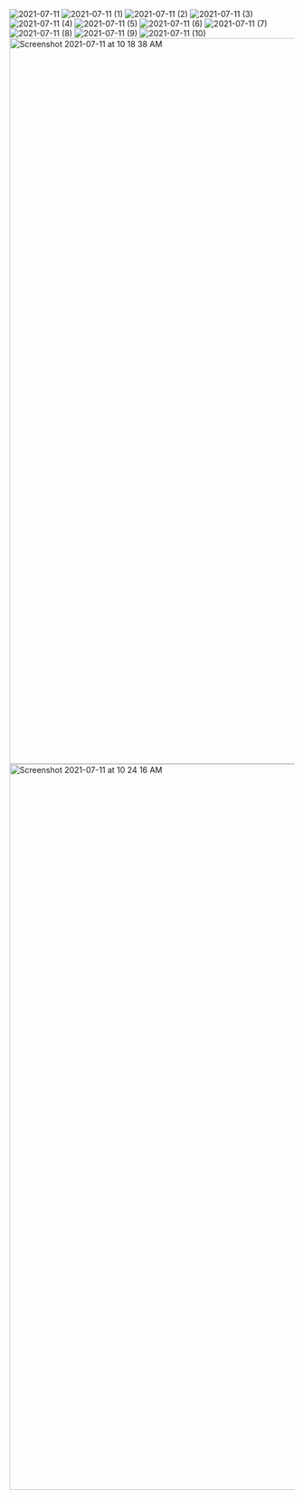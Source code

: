 ![2021-07-11](https://user-images.githubusercontent.com/64737350/125183746-a0463880-e236-11eb-94d3-0381d965ae28.png)
![2021-07-11 (1)](https://user-images.githubusercontent.com/64737350/125183731-94f30d00-e236-11eb-9a0b-0d2f0d7c0684.png)
![2021-07-11 (2)](https://user-images.githubusercontent.com/64737350/125183733-96243a00-e236-11eb-9ba5-604a7a6c8e1b.png)
![2021-07-11 (3)](https://user-images.githubusercontent.com/64737350/125183735-96bcd080-e236-11eb-9888-b81456d6bda3.png)
![2021-07-11 (4)](https://user-images.githubusercontent.com/64737350/125183736-97556700-e236-11eb-8a9c-0fe7fe356436.png)
![2021-07-11 (5)](https://user-images.githubusercontent.com/64737350/125183737-97edfd80-e236-11eb-88aa-e271d32f4ce9.png)
![2021-07-11 (6)](https://user-images.githubusercontent.com/64737350/125183738-991f2a80-e236-11eb-97c3-7bff09b1f6a5.png)
![2021-07-11 (7)](https://user-images.githubusercontent.com/64737350/125183740-9ae8ee00-e236-11eb-8d18-4a946aa945d9.png)
![2021-07-11 (8)](https://user-images.githubusercontent.com/64737350/125183743-9cb2b180-e236-11eb-835d-d07a8e8cae59.png)
![2021-07-11 (9)](https://user-images.githubusercontent.com/64737350/125183744-9f150b80-e236-11eb-80ad-60923d9d7172.png)
![2021-07-11 (10)](https://user-images.githubusercontent.com/64737350/125183745-9fada200-e236-11eb-9476-239c17f573f6.png)
<img width="1280" alt="Screenshot 2021-07-11 at 10 18 38 AM" src="https://user-images.githubusercontent.com/56440918/125183863-48f49800-e237-11eb-92ef-be0a4a413404.png">
<img width="1280" alt="Screenshot 2021-07-11 at 10 24 16 AM" src="https://user-images.githubusercontent.com/56440918/125183866-4eea7900-e237-11eb-86d6-aa558f8f4d34.png">
